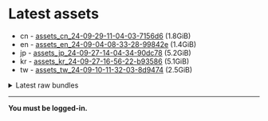 # Latest assets
- cn - [assets_cn_24-09-29-11-04-03-7156d6](https://github.com/ArknightsAssets/NewAssets/actions/runs/11247144005/artifacts/2032713982) (1.8GiB)
- en - [assets_en_24-09-04-08-33-28-99842e](https://github.com/ArknightsAssets/NewAssets/actions/runs/10725026334/artifacts/1897539708) (1.4GiB)
- jp - [assets_jp_24-09-27-14-04-34-90dc78](https://github.com/ArknightsAssets/NewAssets/actions/runs/11266460473/artifacts/2038330230) (5.2GiB)
- kr - [assets_kr_24-09-27-16-56-22-b93586](https://github.com/ArknightsAssets/NewAssets/actions/runs/11266460473/artifacts/2038307488) (5.1GiB)
- tw - [assets_tw_24-09-10-11-32-03-8d9474](https://github.com/ArknightsAssets/NewAssets/actions/runs/11007459949/artifacts/1969821966) (2.5GiB)

<details>
<summary>Latest raw bundles</summary>

- cn - [bundles_cn_24-09-29-11-04-03-7156d6](https://github.com/ArknightsAssets/NewAssets/actions/runs/11247144005/artifacts/2032715024) (563MiB)
- en - [bundles_en_24-09-04-08-33-28-99842e](https://github.com/ArknightsAssets/NewAssets/actions/runs/10725026334/artifacts/1897540626) (365MiB)
- jp - [bundles_jp_24-09-27-14-04-34-90dc78](https://github.com/ArknightsAssets/NewAssets/actions/runs/11266460473/artifacts/2038332916) (2.1GiB)
- kr - [bundles_kr_24-09-27-16-56-22-b93586](https://github.com/ArknightsAssets/NewAssets/actions/runs/11266460473/artifacts/2038309991) (2.0GiB)
- tw - [bundles_tw_24-09-10-11-32-03-8d9474](https://github.com/ArknightsAssets/NewAssets/actions/runs/11007459949/artifacts/1969822781) (581MiB)

</details>

---

**You must be logged-in.**
